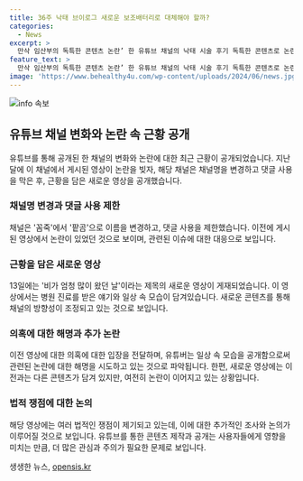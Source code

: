 ```yaml
---
title: 36주 낙태 브이로그 새로운 보조배터리로 대체해야 할까?
categories:
  - News
excerpt: >
  만삭 임산부의 독특한 콘텐츠 논란’ 한 유튜브 채널의 낙태 시술 후기 독특한 콘텐츠로 논란을 불러일으킨 가운데, 해당 채널은 채널명 변경과 댓글 사용 차단 후 근황 업데이트를 공개했다. 채널의 이전 영상에서는 낙태 후 병원 진료를 받은 경험을 공유했고, 새로운 영상에서는 병원을 오가는 동안의 솔직한 모습을 보여주며 논란을 일으켰다. 하지만 영상에 대한 일부 의혹과 논란이 제기되고 있다.
feature_text: >
  만삭 임산부의 독특한 콘텐츠 논란’ 한 유튜브 채널의 낙태 시술 후기 독특한 콘텐츠로 논란을 불러일으킨 가운데, 해당 채널은 채널명 변경과 댓글 사용 차단 후 근황 업데이트를 공개했다. 채널의 이전 영상에서는 낙태 후 병원 진료를 받은 경험을 공유했고, 새로운 영상에서는 병원을 오가는 동안의 솔직한 모습을 보여주며 논란을 일으켰다. 하지만 영상에 대한 일부 의혹과 논란이 제기되고 있다.
image: 'https://www.behealthy4u.com/wp-content/uploads/2024/06/news.jpg'
---
```


<p><img src="https://www.behealthy4u.com/wp-content/uploads/2024/06/news.jpg" alt="info 속보" /></p>

<h2 data-ke-size="size26">유튜브 채널 변화와 논란 속 근황 공개</h2>

<p data-ke-size="size16">유튜브를 통해 공개된 한 채널의 변화와 논란에 대한 최근 근황이 공개되었습니다. 지난 달에 이 채널에서 게시된 영상이 논란을 빚자, 해당 채널은 채널명을 변경하고 댓글 사용을 막은 후, 근황을 담은 새로운 영상을 공개했습니다.</p>

<h3>채널명 변경과 댓글 사용 제한</h3>

<p data-ke-size="size16">채널은 '꼼죽'에서 '팥곰'으로 이름을 변경하고, 댓글 사용을 제한했습니다. 이전에 게시된 영상에서 논란이 있었던 것으로 보이며, 관련된 이슈에 대한 대응으로 보입니다.</p>

<h3>근황을 담은 새로운 영상</h3>

<p data-ke-size="size16">13일에는 '비가 엄청 많이 왔던 날'이라는 제목의 새로운 영상이 게재되었습니다. 이 영상에서는 병원 진료를 받은 얘기와 일상 속 모습이 담겨있습니다. 새로운 콘텐츠를 통해 채널의 방향성이 조정되고 있는 것으로 보입니다.</p>

<h3>의혹에 대한 해명과 추가 논란</h3>

<p data-ke-size="size16">이전 영상에 대한 의혹에 대한 입장을 전달하며, 유튜버는 일상 속 모습을 공개함으로써 관련된 논란에 대한 해명을 시도하고 있는 것으로 파악됩니다. 한편, 새로운 영상에는 이전과는 다른 콘텐츠가 담겨 있지만, 여전히 논란이 이어지고 있는 상황입니다.</p>

<h3>법적 쟁점에 대한 논의</h3>

<p data-ke-size="size16">해당 영상에는 여러 법적인 쟁점이 제기되고 있는데, 이에 대한 추가적인 조사와 논의가 이루어질 것으로 보입니다. 유튜브를 통한 콘텐츠 제작과 공개는 사용자들에게 영향을 미치는 만큼, 더 많은 관심과 주의가 필요한 문제로 보입니다.</p>
생생한 뉴스, <a href="https://opensis.kr" rel="dofollow">opensis.kr</a>


